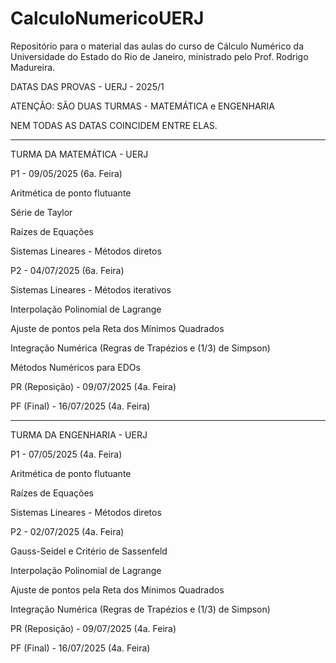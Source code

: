 # CalculoNumericoUERJ
Repositório para o material das aulas do curso de Cálculo Numérico da Universidade do Estado do Rio de Janeiro, ministrado pelo Prof. Rodrigo Madureira.

DATAS DAS PROVAS - UERJ - 2025/1 

ATENÇÃO: SÃO DUAS TURMAS - MATEMÁTICA e ENGENHARIA

NEM TODAS AS DATAS COINCIDEM ENTRE ELAS.

-------------------------------------------------------------------------------------------------------------

TURMA DA MATEMÁTICA - UERJ

P1 - 09/05/2025 (6a. Feira)

Aritmética de ponto flutuante

Série de Taylor 

Raízes de Equações 

Sistemas Lineares - Métodos diretos


P2 - 04/07/2025 (6a. Feira)

Sistemas Lineares - Métodos iterativos

Interpolação Polinomial de Lagrange

Ajuste de pontos pela Reta dos Mínimos Quadrados

Integração Numérica (Regras de Trapézios e (1/3) de Simpson)

Métodos Numéricos para EDOs


PR (Reposição) - 09/07/2025 (4a. Feira)

PF (Final) - 16/07/2025 (4a. Feira)

--------------------------------------------------------------------------------------------------------


TURMA DA ENGENHARIA - UERJ


P1 - 07/05/2025 (4a. Feira)

Aritmética de ponto flutuante

Raízes de Equações 

Sistemas Lineares - Métodos diretos


P2 - 02/07/2025 (4a. Feira)


Gauss-Seidel e Critério de Sassenfeld

Interpolação Polinomial de Lagrange

Ajuste de pontos pela Reta dos Mínimos Quadrados

Integração Numérica (Regras de Trapézios e (1/3) de Simpson)


PR (Reposição) - 09/07/2025 (4a. Feira)

PF (Final) - 16/07/2025 (4a. Feira)
 



